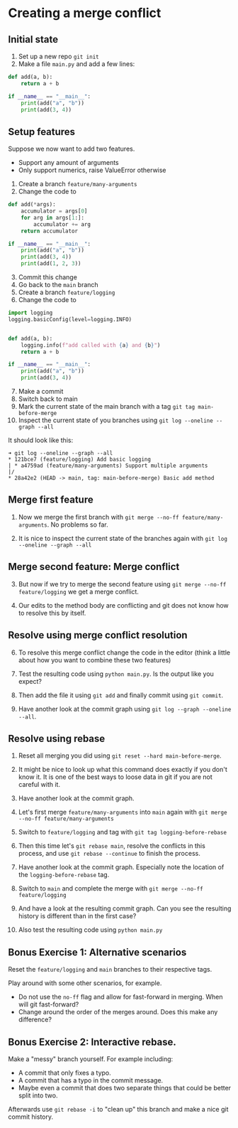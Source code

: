 
# Creating a merge conflict

## Initial state
1. Set up a new repo `git init`
2. Make a file `main.py` and add a few lines:

```python
def add(a, b):
    return a + b

if __name__ == "__main__":
    print(add("a", "b"))
    print(add(3, 4))

```

## Setup features
Suppose we now want to add two features. 
- Support any amount of arguments
- Only support numerics, raise ValueError otherwise

1.  Create a branch `feature/many-arguments`
2.  Change the code to 
```python
def add(*args):
    accumulator = args[0]
    for arg in args[1:]:
        accumulator += arg
    return accumulator

if __name__ == "__main__":
    print(add("a", "b"))
    print(add(3, 4))
    print(add(1, 2, 3))

```
3. Commit this change
4. Go back to the `main` branch
5. Create a branch `feature/logging`
6. Change the code to
```python
import logging
logging.basicConfig(level=logging.INFO)


def add(a, b):
    logging.info(f"add called with {a} and {b}")
    return a + b

if __name__ == "__main__":
    print(add("a", "b"))
    print(add(3, 4))

```
7. Make a commit
8. Switch back to main
9. Mark the current state of the main branch with a tag `git tag main-before-merge`
10. Inspect the current state of you branches using `git log --oneline --graph --all`

It should look like this:
```
➜ git log --oneline --graph --all
* 121bce7 (feature/logging) Add basic logging
| * a4759ad (feature/many-arguments) Support multiple arguments
|/
* 28a42e2 (HEAD -> main, tag: main-before-merge) Basic add method
```

## Merge first feature
1. Now we merge the first branch with `git merge --no-ff feature/many-arguments`.  No problems so far. 

2. It is nice to inspect the current state of the branches again with `git log --oneline --graph --all`


##  Merge second feature: Merge conflict
3. But now if we try to merge the second feature using `git merge --no-ff feature/logging`
we get a merge conflict.  

4. Our edits to the method body are conflicting and git does not know how to resolve this by itself. 

## Resolve using merge conflict resolution

6. To resolve this merge conflict change the code in the editor (think a little about how you want to combine these two features)

7. Test the resulting code using `python main.py`. Is the output like you expect? 

7. Then add the file it using `git add` and finally commit using `git commit`.

8. Have another look at the commit graph using `git log --graph --oneline --all`.

## Resolve using rebase

1. Reset all merging you did using `git reset --hard main-before-merge`. 

2. It might be nice to look up what this command does exactly if you don't know it. It is one of the best ways to loose data in git if you are not careful with it.

3. Have another look at the commit graph.

4. Let's first merge `feature/many-arguments` into `main` again with `git merge --no-ff feature/many-arguments`
5. Switch to `feature/logging` and tag with `git tag logging-before-rebase`
6. Then this time let's `git rebase main`, resolve the conflicts in this process, and use `git rebase --continue` to finish the process. 
7. Have another look at the commit graph. Especially note the location of the `logging-before-rebase` tag.
8. Switch to `main` and complete the merge with `git merge --no-ff feature/logging`
9. And have a look at the resulting commit graph. Can you see the resulting history is different than in the first case? 
10. Also test the resulting code using `python main.py`


## Bonus Exercise 1: Alternative scenarios
Reset the `feature/logging` and `main` branches to their respective tags. 

Play around with some other scenarios, for example. 
- Do not use the `no-ff` flag and allow for fast-forward in merging. When will git fast-forward? 
- Change around the order of the merges around. Does this make any difference? 

## Bonus Exercise 2: Interactive rebase.  

Make a "messy" branch yourself. For example including: 
- A commit that only fixes a typo. 
- A commit that has a typo in the commit message.
- Maybe even a commit that does two separate things that could be better split into two.

Afterwards use `git rebase -i` to "clean up" this branch and make a nice git commit history. 
